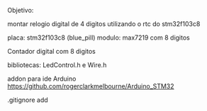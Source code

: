 Objetivo: 

montar relogio digital de 4 digitos utilizando o rtc do stm32f103c8

placa: stm32f103c8 (blue_pill)
modulo: max7219 com 8 digitos

Contador digital com 8 digitos

bibliotecas:
LedControl.h e Wire.h

addon para ide Arduino
https://github.com/rogerclarkmelbourne/Arduino_STM32

.gitignore add
